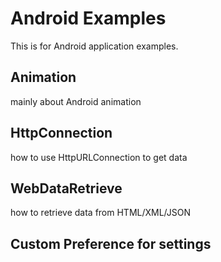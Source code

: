 # Android Examples

This is for Android application examples.

## Animation ##

mainly about Android animation

## HttpConnection ##

how to use HttpURLConnection to get data

## WebDataRetrieve ##

how to retrieve data from HTML/XML/JSON

## Custom Preference for settings ##
